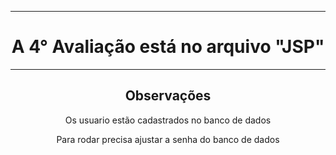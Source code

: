 <hr>
<h1 align="center">A 4° Avaliação está no arquivo "JSP"</h1>
<hr>
<h2 align="center">Observações</h2>
<p align="center">Os usuario estão cadastrados no banco de dados</p>
<p align="center">Para rodar precisa ajustar a senha do banco de dados</p>
